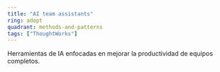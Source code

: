 ```yaml
---
title: "AI team assistants"
ring: adopt
quadrant: methods-and-patterns
tags: ["ThoughtWorks"]
---
```


Herramientas de IA enfocadas en mejorar la productividad de equipos completos.

